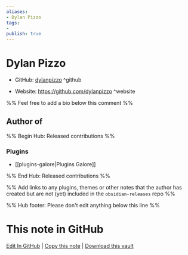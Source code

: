 ```yaml
---
aliases:
- Dylan Pizzo
tags:
- 
publish: true
---
```


# Dylan Pizzo

- GitHub: [dylanpizzo](https://github.com/dylanpizzo/) ^github
<!-- - Discord: `@` ^discord-->
- Website: <https://github.com/dylanpizzo> ^website
<!-- - [[Publish sites|Publish site]]: <https://> ^publish-->

%% Feel free to add a bio below this comment %%


## Author of

%% Begin Hub: Released contributions %%
### Plugins
- [[plugins-galore|Plugins Galore]]

%% End Hub: Released contributions %%

%% Add links to any plugins, themes or other notes that the author has created but are not (yet) included in the `obsidian-releases` repo %%

<!--
### Unlisted plugins
-->

<!--
### Others
-->

<!--
## Sponsor this author
-->

<!-- - [[GitHub sponsors]]: [Sponsor @dylanpizzo on GitHub Sponsors](https://github.com/sponsors/dylanpizzo) ^github-sponsor-->
<!-- - [[Buy me a coffee]]: <https://> ^buy-me-a-coffee-->
<!-- - [[PayPal]]: <https://> ^paypal-->
<!-- - [[Patreon]]: <https://> ^patreon-->

<!--
## Follow this author
-->

<!-- - [[YouTube Channels|On YouTube]]: <https://> ^youtube-->
<!-- - Twitter: <https://> ^twitter-->
<!-- - ... -->

%% Hub footer: Please don't edit anything below this line %%

# This note in GitHub

<span class="git-footer">[Edit In GitHub](https://github.dev/obsidian-community/obsidian-hub/blob/main/01%20-%20Community/People/dylanpizzo.md "git-hub-edit-note") | [Copy this note](https://raw.githubusercontent.com/obsidian-community/obsidian-hub/main/01%20-%20Community/People/dylanpizzo.md "git-hub-copy-note") | [Download this vault](https://github.com/obsidian-community/obsidian-hub/archive/refs/heads/main.zip "git-hub-download-vault") </span>
